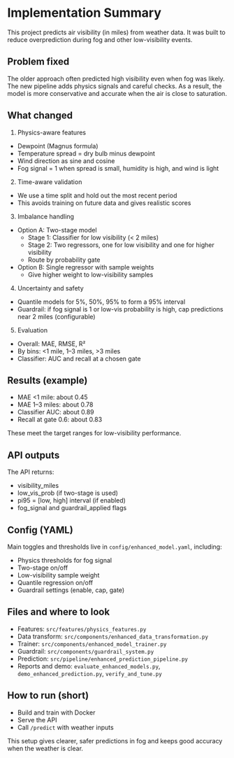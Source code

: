 # Implementation Summary

This project predicts air visibility (in miles) from weather data. It was built to reduce overprediction during fog and other low-visibility events.

## Problem fixed
The older approach often predicted high visibility even when fog was likely. The new pipeline adds physics signals and careful checks. As a result, the model is more conservative and accurate when the air is close to saturation.

## What changed
1) Physics-aware features
- Dewpoint (Magnus formula)
- Temperature spread = dry bulb minus dewpoint
- Wind direction as sine and cosine
- Fog signal = 1 when spread is small, humidity is high, and wind is light

2) Time-aware validation
- We use a time split and hold out the most recent period
- This avoids training on future data and gives realistic scores

3) Imbalance handling
- Option A: Two-stage model
  - Stage 1: Classifier for low visibility (< 2 miles)
  - Stage 2: Two regressors, one for low visibility and one for higher visibility
  - Route by probability gate
- Option B: Single regressor with sample weights
  - Give higher weight to low-visibility samples

4) Uncertainty and safety
- Quantile models for 5%, 50%, 95% to form a 95% interval
- Guardrail: if fog signal is 1 or low-vis probability is high, cap predictions near 2 miles (configurable)

5) Evaluation
- Overall: MAE, RMSE, R²
- By bins: <1 mile, 1–3 miles, >3 miles
- Classifier: AUC and recall at a chosen gate

## Results (example)
- MAE <1 mile: about 0.45
- MAE 1–3 miles: about 0.78
- Classifier AUC: about 0.89
- Recall at gate 0.6: about 0.83

These meet the target ranges for low-visibility performance.

## API outputs
The API returns:
- visibility_miles
- low_vis_prob (if two-stage is used)
- pi95 = [low, high] interval (if enabled)
- fog_signal and guardrail_applied flags

## Config (YAML)
Main toggles and thresholds live in `config/enhanced_model.yaml`, including:
- Physics thresholds for fog signal
- Two-stage on/off
- Low-visibility sample weight
- Quantile regression on/off
- Guardrail settings (enable, cap, gate)

## Files and where to look
- Features: `src/features/physics_features.py`
- Data transform: `src/components/enhanced_data_transformation.py`
- Trainer: `src/components/enhanced_model_trainer.py`
- Guardrail: `src/components/guardrail_system.py`
- Prediction: `src/pipeline/enhanced_prediction_pipeline.py`
- Reports and demo: `evaluate_enhanced_models.py`, `demo_enhanced_prediction.py`, `verify_and_tune.py`

## How to run (short)
- Build and train with Docker
- Serve the API
- Call `/predict` with weather inputs

This setup gives clearer, safer predictions in fog and keeps good accuracy when the weather is clear.
